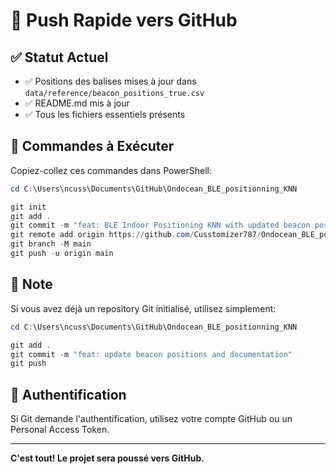 # 🚀 Push Rapide vers GitHub

## ✅ Statut Actuel

- ✅ Positions des balises mises à jour dans `data/reference/beacon_positions_true.csv`
- ✅ README.md mis à jour
- ✅ Tous les fichiers essentiels présents

## 🎯 Commandes à Exécuter

Copiez-collez ces commandes dans PowerShell:

```powershell
cd C:\Users\ncuss\Documents\GitHub\Ondocean_BLE_positionning_KNN

git init
git add .
git commit -m "feat: BLE Indoor Positioning KNN with updated beacon positions"
git remote add origin https://github.com/Cusstomizer787/Ondocean_BLE_positionning_KNN.git
git branch -M main
git push -u origin main
```

## 📝 Note

Si vous avez déjà un repository Git initialisé, utilisez simplement:

```powershell
cd C:\Users\ncuss\Documents\GitHub\Ondocean_BLE_positionning_KNN

git add .
git commit -m "feat: update beacon positions and documentation"
git push
```

## 🔐 Authentification

Si Git demande l'authentification, utilisez votre compte GitHub ou un Personal Access Token.

---

**C'est tout! Le projet sera poussé vers GitHub.**
